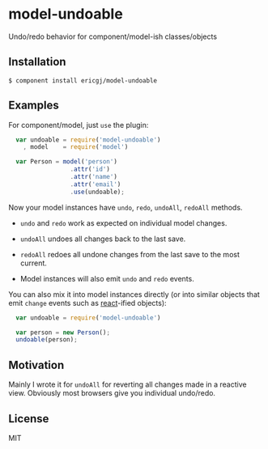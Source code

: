 
# model-undoable

  Undo/redo behavior for component/model-ish classes/objects

## Installation

    $ component install ericgj/model-undoable

## Examples

For component/model, just `use` the plugin:

```javascript
  var undoable = require('model-undoable')
    , model    = require('model')

  var Person = model('person')
                 .attr('id')
                 .attr('name')
                 .attr('email')
                 .use(undoable);
```

Now your model instances have `undo`, `redo`, `undoAll`, `redoAll` methods.

  - `undo` and `redo` work as expected on individual model changes.

  - `undoAll` undoes all changes back to the last save. 

  - `redoAll` redoes all undone changes from the last save to the most current.

  - Model instances will also emit `undo` and `redo` events.

You can also mix it into model instances directly (or into similar objects that 
emit `change` events such as [react][react]-ified objects):

```javascript
  var undoable = require('model-undoable')

  var person = new Person();
  undoable(person);
```

## Motivation

Mainly I wrote it for `undoAll` for reverting all changes made in a reactive 
view. Obviously most browsers give you individual undo/redo.


## License

  MIT


[react]: https://github.com/timoxley/react

